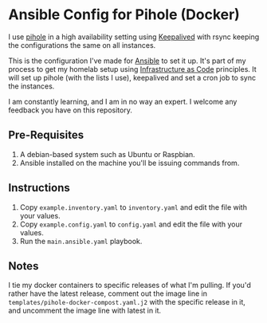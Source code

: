 # Ansible Config for Pihole (Docker)

I use [pihole](https://github.com/pi-hole/docker-pi-hole) in a high availability setting using [Keepalived](https://keepalived.readthedocs.io/en/latest/) with rsync keeping the configurations the same on all instances. 

This is the configuration I've made for [Ansible](https://www.ansible.com/) to set it up. It's part of my process to get my homelab setup using [Infrastructure as Code](https://en.wikipedia.org/wiki/Infrastructure_as_code) principles. It will set up pihole (with the lists I use), keepalived and set a cron job to sync the instances.

I am constantly learning, and I am in no way an expert. I welcome any feedback you have on this repository.

## Pre-Requisites

1. A debian-based system such as Ubuntu or Raspbian.
2. Ansible installed on the machine you'll be issuing commands from.

## Instructions

1. Copy `example.inventory.yaml` to `inventory.yaml` and edit the file with your values.
2. Copy `example.config.yaml` to `config.yaml` and edit the file with your values.
3. Run the `main.ansible.yaml` playbook.

## Notes

I tie my docker containers to specific releases of what I'm pulling. If you'd rather have the latest release, comment out the image line in `templates/pihole-docker-compost.yaml.j2` with the specific release in it, and uncomment the image line with latest in it.